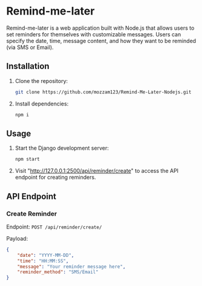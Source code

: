 # Remind-me-later

Remind-me-later is a web application built with Node.js that allows users to set reminders for themselves with customizable messages. Users can specify the date, time, message content, and how they want to be reminded (via SMS or Email).

## Installation

1. Clone the repository:
    ```bash
    git clone https://github.com/mozzam123/Remind-Me-Later-Nodejs.git
    ```

2. Install dependencies:
    ```bash
    npm i
    ```

## Usage

1. Start the Django development server:
    ```bash
    npm start
    ```
3. Visit "http://127.0.0.1:2500/api/reminder/create" to access the API endpoint for creating reminders.

## API Endpoint

### Create Reminder

Endpoint: `POST /api/reminder/create/`

Payload:
```json
{
    "date": "YYYY-MM-DD",
    "time": "HH:MM:SS",
    "message": "Your reminder message here",
    "reminder_method": "SMS/Email"
}
